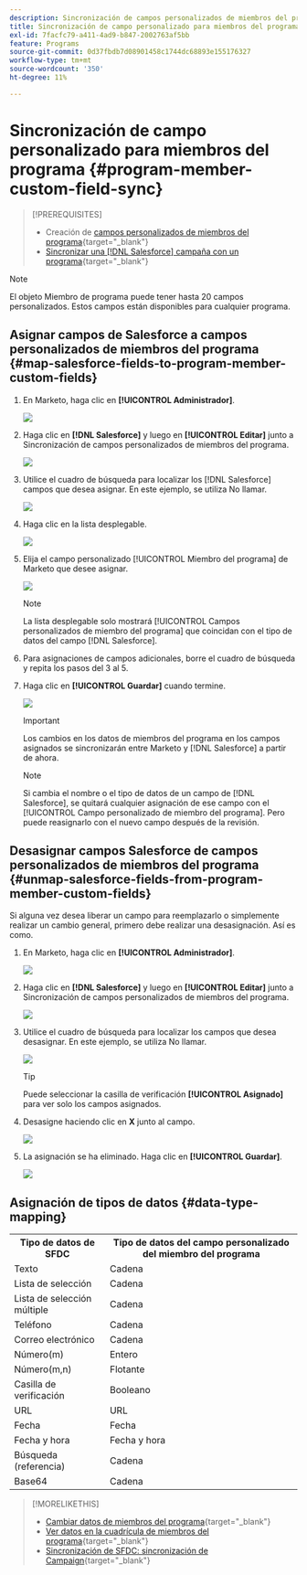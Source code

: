 ```yaml
---
description: Sincronización de campos personalizados de miembros del programa - Documentos de Marketo - Documentación del producto
title: Sincronización de campo personalizado para miembros del programa
exl-id: 7facfc79-a411-4ad9-b847-2002763af5bb
feature: Programs
source-git-commit: 0d37fbdb7d08901458c1744dc68893e155176327
workflow-type: tm+mt
source-wordcount: '350'
ht-degree: 11%

---
```


# Sincronización de campo personalizado para miembros del programa {#program-member-custom-field-sync}

>[!PREREQUISITES]
>
>* Creación de [campos personalizados de miembros del programa](/help/marketo/product-docs/core-marketo-concepts/programs/working-with-programs/program-member-custom-fields.md){target="_blank"}
>* [Sincronizar una [!DNL Salesforce] campaña con un programa](/help/marketo/product-docs/core-marketo-concepts/programs/working-with-programs/sync-an-sfdc-campaign-with-a-program.md){target="_blank"}

>[!NOTE]
>
>El objeto Miembro de programa puede tener hasta 20 campos personalizados. Estos campos están disponibles para cualquier programa.

## Asignar campos de Salesforce a campos personalizados de miembros del programa {#map-salesforce-fields-to-program-member-custom-fields}

1. En Marketo, haga clic en **[!UICONTROL Administrador]**.

   ![](assets/program-member-custom-field-sync-1.png)

1. Haga clic en **[!DNL Salesforce]** y luego en **[!UICONTROL Editar]** junto a Sincronización de campos personalizados de miembros del programa.

   ![](assets/program-member-custom-field-sync-2.png)

1. Utilice el cuadro de búsqueda para localizar los [!DNL Salesforce] campos que desea asignar. En este ejemplo, se utiliza No llamar.

   ![](assets/program-member-custom-field-sync-3.png)

1. Haga clic en la lista desplegable.

   ![](assets/program-member-custom-field-sync-4.png)

1. Elija el campo personalizado [!UICONTROL Miembro del programa] de Marketo que desee asignar.

   ![](assets/program-member-custom-field-sync-5.png)

   >[!NOTE]
   >
   >La lista desplegable solo mostrará [!UICONTROL Campos personalizados de miembro del programa] que coincidan con el tipo de datos del campo [!DNL Salesforce].

1. Para asignaciones de campos adicionales, borre el cuadro de búsqueda y repita los pasos del 3 al 5.

1. Haga clic en **[!UICONTROL Guardar]** cuando termine.

   ![](assets/program-member-custom-field-sync-6.png)

   >[!IMPORTANT]
   >
   >Los cambios en los datos de miembros del programa en los campos asignados se sincronizarán entre Marketo y [!DNL Salesforce] a partir de ahora.

   >[!NOTE]
   >
   >Si cambia el nombre o el tipo de datos de un campo de [!DNL Salesforce], se quitará cualquier asignación de ese campo con el [!UICONTROL Campo personalizado de miembro del programa]. Pero puede reasignarlo con el nuevo campo después de la revisión.

## Desasignar campos Salesforce de campos personalizados de miembros del programa {#unmap-salesforce-fields-from-program-member-custom-fields}

Si alguna vez desea liberar un campo para reemplazarlo o simplemente realizar un cambio general, primero debe realizar una desasignación. Así es como.

1. En Marketo, haga clic en **[!UICONTROL Administrador]**.

   ![](assets/program-member-custom-field-sync-7.png)

1. Haga clic en **[!DNL Salesforce]** y luego en **[!UICONTROL Editar]** junto a Sincronización de campos personalizados de miembros del programa.

   ![](assets/program-member-custom-field-sync-8.png)

1. Utilice el cuadro de búsqueda para localizar los campos que desea desasignar. En este ejemplo, se utiliza No llamar.

   ![](assets/program-member-custom-field-sync-9.png)

   >[!TIP]
   >
   >Puede seleccionar la casilla de verificación **[!UICONTROL Asignado]** para ver solo los campos asignados.

1. Desasigne haciendo clic en **X** junto al campo.

   ![](assets/program-member-custom-field-sync-10.png)

1. La asignación se ha eliminado. Haga clic en **[!UICONTROL Guardar]**.

   ![](assets/program-member-custom-field-sync-11.png)

## Asignación de tipos de datos {#data-type-mapping}

<table>
  <colgroup>
    <col/>
    <col/>
  </colgroup>
  <tbody>
    <tr>
      <th>Tipo de datos de SFDC</th>
      <th>Tipo de datos del campo personalizado del miembro del programa</th>
    </tr>
    <tr>
      <td>Texto</td>
      <td>Cadena</td>
    </tr>
    <tr>
      <td>Lista de selección</td>
      <td>Cadena</td>
    </tr>
    <tr>
      <td>Lista de selección múltiple</td>
      <td>Cadena</td>
    </tr>
    <tr>
      <td>Teléfono</td>
      <td>Cadena</td>
    </tr>
    <tr>
      <td>Correo electrónico</td>
      <td>Cadena</td>
    </tr>
    <tr>
      <td>Número(m)</td>
      <td>Entero</td>
    </tr>
    <tr>
      <td>Número(m,n)</td>
      <td>Flotante</td>
    </tr>
    <tr>
      <td>Casilla de verificación</td>
      <td>Booleano</td>
    </tr>
    <tr>
      <td>URL</td>
      <td>URL</td>
    </tr>
    <tr>
      <td>Fecha</td>
      <td>Fecha</td>
    </tr>
    <tr>
      <td>Fecha y hora</td>
      <td>Fecha y hora</td>
    </tr>
    <tr>
      <td>Búsqueda (referencia)</td>
      <td>Cadena</td>
    </tr>
    <tr>
      <td>Base64</td>
      <td>Cadena</td>
    </tr>
  </tbody>
</table>

>[!MORELIKETHIS]
>
>* [Cambiar datos de miembros del programa](/help/marketo/product-docs/core-marketo-concepts/smart-campaigns/program-flow-actions/change-program-member-data.md){target="_blank"}
>* [Ver datos en la cuadrícula de miembros del programa](/help/marketo/product-docs/core-marketo-concepts/programs/working-with-programs/manage-and-view-members.md){target="_blank"}
>* [Sincronización de SFDC: sincronización de Campaign](/help/marketo/product-docs/crm-sync/salesforce-sync/sfdc-sync-details/sfdc-sync-campaign-sync.md){target="_blank"}
